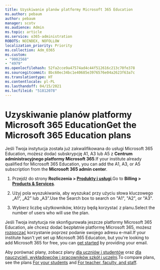 ```yaml
---
title: Uzyskiwanie planów platformy Microsoft 365 Education
ms.author: pebaum
author: pebaum
manager: scotv
ms.audience: Admin
ms.topic: article
ms.service: o365-administration
ROBOTS: NOINDEX, NOFOLLOW
localization_priority: Priority
ms.collection: Adm_O365
ms.custom:
- "9002568"
- "4979"
ms.openlocfilehash: 52fa2cce9a47574ad4c44f512616c213c70fe378
ms.sourcegitcommit: 8bc60ec34bc1e40685e3976576e04a2623f63a7c
ms.translationtype: HT
ms.contentlocale: pl-PL
ms.lasthandoff: 04/15/2021
ms.locfileid: "51812078"
---
```

# <a name="get-the-microsoft-365-education-plans"></a><span data-ttu-id="70266-102">Uzyskiwanie planów platformy Microsoft 365 Education</span><span class="sxs-lookup"><span data-stu-id="70266-102">Get the Microsoft 365 Education plans</span></span>

<span data-ttu-id="70266-103">Jeśli Twoja instytucja została już zakwalifikowana do usługi Microsoft 365 Education, możesz dodać subskrypcję A1, A3 lub A5 z **Centrum administracyjnego platformy Microsoft 365**.</span><span class="sxs-lookup"><span data-stu-id="70266-103">If your institute already qualified for Microsoft 365 Education, you can add the A1, A3, or A5 subscription from the **Microsoft 365 admin center**.</span></span> 

1. <span data-ttu-id="70266-104">Przejdź do strony **Rozliczenia > [Produkty i usługi](https://go.microsoft.com/fwlink/p/?linkid=868433)**.</span><span class="sxs-lookup"><span data-stu-id="70266-104">Go to **Billing > [Products & Services](https://go.microsoft.com/fwlink/p/?linkid=868433)**.</span></span>

2. <span data-ttu-id="70266-105">Użyj pola wyszukiwania, aby wyszukać przy użyciu słowa kluczowego „A1”, „A2” lub „A3”.</span><span class="sxs-lookup"><span data-stu-id="70266-105">Use the Search box to search on "A1", "A2", or "A3".</span></span>

3. <span data-ttu-id="70266-106">Wybierz liczbę użytkowników, którzy będą korzystać z planu.</span><span class="sxs-lookup"><span data-stu-id="70266-106">Select the number of users who will use the plan.</span></span>

<span data-ttu-id="70266-107">Jeśli Twoja instytucja nie skonfigurowała jeszcze platformy Microsoft 365 Education, ale chcesz dodać bezpłatnie platformę Microsoft 365, możesz [rozpocząć](https://www.microsoft.com/education/products/office) korzystanie poprzez podanie swojego adresu e-mail.</span><span class="sxs-lookup"><span data-stu-id="70266-107">If your institute hasn't yet set up Microsoft 365 Education, but you're looking to add Microsoft 365 for free, you can [get started](https://www.microsoft.com/education/products/office) by providing your email.</span></span>

 <span data-ttu-id="70266-108">Aby porównać plany, zobacz plany [dla uczniów i studentów](https://www.microsoft.com/microsoft-365/academic/compare-office-365-education-plans?activetab=tab:primaryr1) oraz [dla nauczycieli, wykładowców i pracowników szkół i uczelni](https://www.microsoft.com/microsoft-365/academic/compare-office-365-education-plans?activetab=tab:primaryr2).</span><span class="sxs-lookup"><span data-stu-id="70266-108">To compare plans, see the plans [For your students](https://www.microsoft.com/microsoft-365/academic/compare-office-365-education-plans?activetab=tab:primaryr1) and [For teacher, faculty, and staff](https://www.microsoft.com/microsoft-365/academic/compare-office-365-education-plans?activetab=tab:primaryr2).</span></span>
